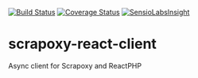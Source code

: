 [![Build Status](https://travis-ci.org/hotrush/scrapoxy-react-client.svg?branch=master)](https://travis-ci.org/hotrush/scrapoxy-react-client)
[![Coverage Status](https://coveralls.io/repos/github/hotrush/scrapoxy-react-client/badge.svg?branch=master)](https://coveralls.io/github/hotrush/scrapoxy-react-client?branch=master)
[![SensioLabsInsight](https://insight.sensiolabs.com/projects/fb9ada42-1ed7-456e-aef0-d475a9a7227a/mini.png)](https://insight.sensiolabs.com/projects/fb9ada42-1ed7-456e-aef0-d475a9a7227a)

# scrapoxy-react-client
Async client for Scrapoxy and ReactPHP
